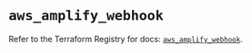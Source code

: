 # `aws_amplify_webhook`

Refer to the Terraform Registry for docs: [`aws_amplify_webhook`](https://registry.terraform.io/providers/hashicorp/aws/5.59.0/docs/resources/amplify_webhook).
